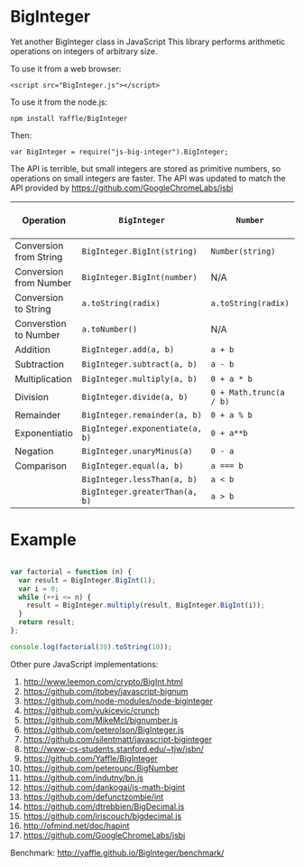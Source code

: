 BigInteger
==========

Yet another BigInteger class in JavaScript
This library performs arithmetic operations on integers of arbitrary size.

To use it from a web browser:
```
<script src="BigInteger.js"></script>
```
To use it from the node.js:
```
npm install Yaffle/BigInteger
```
Then:
```
var BigInteger = require("js-big-integer").BigInteger;
```

The API is terrible, but small integers are stored as primitive numbers, so operations on small integers are faster.
The API was updated to match the API provided by https://github.com/GoogleChromeLabs/jsbi

Operation              | `BigInteger`                         | `Number`                         | `BigInt` (https://github.com/tc39/proposal-bigint)
-----------------------|--------------------------------------|----------------------------------|---------------------------------------------------
Conversion from String | `BigInteger.BigInt(string)`          | `Number(string)`                 | `BigInt(string)`
Conversion from Number | `BigInteger.BigInt(number)`          | N/A                              | `BigInt(number)`
Conversion to String   | `a.toString(radix)`                  | `a.toString(radix)`              | `a.toString(radix)`
Converstion to Number  | `a.toNumber()`                       | N/A                              | `Number(bigint)`
Addition               | `BigInteger.add(a, b)`               | `a + b`                          | `a + b`
Subtraction            | `BigInteger.subtract(a, b)`          | `a - b`                          | `a - b`
Multiplication         | `BigInteger.multiply(a, b)`          | `0 + a * b`                      | `a * b`
Division               | `BigInteger.divide(a, b)`            | `0 + Math.trunc(a / b)`          | `a / b`
Remainder              | `BigInteger.remainder(a, b)`         | `0 + a % b`                      | `a % b`
Exponentiatio          | `BigInteger.exponentiate(a, b)`      | `0 + a**b`                       | `a**b`
Negation               | `BigInteger.unaryMinus(a)`           | `0 - a`                          | `-a`
Comparison             | `BigInteger.equal(a, b)`             | `a === b`                        | `a === b`
                       | `BigInteger.lessThan(a, b)`          | `a < b`                          | `a < b`
                       | `BigInteger.greaterThan(a, b)`       | `a > b`                          | `a > b`

Example
=======
```javascript

var factorial = function (n) {
  var result = BigInteger.BigInt(1);
  var i = 0;
  while (++i <= n) {
    result = BigInteger.multiply(result, BigInteger.BigInt(i));
  }
  return result;
};

console.log(factorial(30).toString(10));

```

Other pure JavaScript implementations:
 1. <http://www.leemon.com/crypto/BigInt.html>
 2. <https://github.com/jtobey/javascript-bignum>
 3. <https://github.com/node-modules/node-biginteger>
 4. <https://github.com/vukicevic/crunch>
 5. <https://github.com/MikeMcl/bignumber.js>
 6. <https://github.com/peterolson/BigInteger.js>
 7. <https://github.com/silentmatt/javascript-biginteger>
 8. <http://www-cs-students.stanford.edu/~tjw/jsbn/>
 9. <https://github.com/Yaffle/BigInteger>
 10. <https://github.com/peteroupc/BigNumber>
 11. <https://github.com/indutny/bn.js>
 12. <https://github.com/dankogai/js-math-bigint>
 13. <https://github.com/defunctzombie/int>
 14. <https://github.com/dtrebbien/BigDecimal.js>
 15. <https://github.com/iriscouch/bigdecimal.js>
 16. <http://ofmind.net/doc/hapint>
 17. <https://github.com/GoogleChromeLabs/jsbi>

Benchmark:
  <http://yaffle.github.io/BigInteger/benchmark/>
